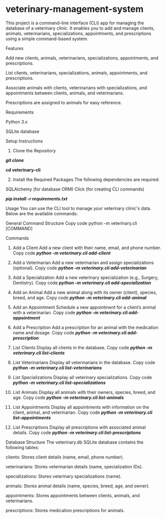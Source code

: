 # veterinary-management-system

This project is a command-line interface (CLI) app for managing the database of a veterinary clinic. It enables you to add and manage clients, animals, veterinarians, specializations, appointments, and prescriptions using a simple command-based system.

Features

Add new clients, animals, veterinarians, specializations, appointments, and prescriptions.

List clients, veterinarians, specializations, animals, appointments, and prescriptions.

Associate animals with clients, veterinarians with specializations, and appointments between clients, animals, and veterinarians.

Prescriptions are assigned to animals for easy reference.

Requirements

Python 3.x

SQLite database


Setup Instructions
1. Clone the Repository

***git clone <repository-url>***

**cd veterinary-cli**

2. Install the Required Packages
The following dependencies are required:

SQLAlchemy (for database ORM)
Click (for creating CLI commands)

***pip install -r requirements.txt***

Usage
You can use the CLI tool to manage your veterinary clinic's data. Below are the available commands:

General Command Structure
Copy code
python -m veterinary.cli [COMMAND]

Commands
1. Add a Client
Add a new client with their name, email, and phone number.
Copy code
***python -m veterinary.cli add-client***


2. Add a Veterinarian
Add a new veterinarian and assign specializations (optional).
Copy code
***python -m veterinary.cli add-veterinarian***

3. Add a Specialization
Add a new veterinary specialization (e.g., Surgery, Dentistry).
Copy code
***python -m veterinary.cli add-specialization***

4. Add an Animal
Add a new animal along with its owner (client), species, breed, and age.
Copy code
***python -m veterinary.cli add-animal***

5. Add an Appointment
Schedule a new appointment for a client’s animal with a veterinarian.
Copy code
***python -m veterinary.cli add-appointment***

6. Add a Prescription
Add a prescription for an animal with the medication name and dosage.
Copy code
***python -m veterinary.cli add-prescription***

7. List Clients
Display all clients in the database.
Copy code
***python -m veterinary.cli list-clients***

8. List Veterinarians
Display all veterinarians in the database.
Copy code
***python -m veterinary.cli list-veterinarians***

9. List Specializations
Display all veterinary specializations.
Copy code
***python -m veterinary.cli list-specializations***

10. List Animals
Display all animals with their owners, species, breed, and age.
Copy code
***python -m veterinary.cli list-animals***

11. List Appointments
Display all appointments with information on the client, animal, and veterinarian.
Copy code
***python -m veterinary.cli list-appointments***

12. List Prescriptions
Display all prescriptions with associated animal details.
Copy code
***python -m veterinary.cli list-prescriptions***


Database Structure
The veterinary.db SQLite database contains the following tables:

clients: Stores client details (name, email, phone number).

veterinarians: Stores veterinarian details (name, specialization IDs).

specializations: Stores veterinary specializations (name).

animals: Stores animal details (name, species, breed, age, and owner).

appointments: Stores appointments between clients, animals, and veterinarians.

prescriptions: Stores medication prescriptions for animals.


